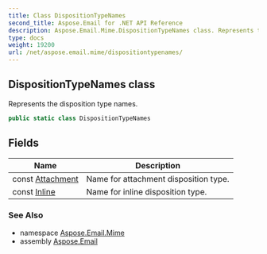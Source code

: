 ```yaml
---
title: Class DispositionTypeNames
second_title: Aspose.Email for .NET API Reference
description: Aspose.Email.Mime.DispositionTypeNames class. Represents the disposition type names
type: docs
weight: 19200
url: /net/aspose.email.mime/dispositiontypenames/
---
```

## DispositionTypeNames class

Represents the disposition type names.

```csharp
public static class DispositionTypeNames
```

## Fields

| Name | Description |
| --- | --- |
| const [Attachment](../../aspose.email.mime/dispositiontypenames/attachment/) | Name for attachment disposition type. |
| const [Inline](../../aspose.email.mime/dispositiontypenames/inline/) | Name for inline disposition type. |

### See Also

* namespace [Aspose.Email.Mime](../../aspose.email.mime/)
* assembly [Aspose.Email](../../)



